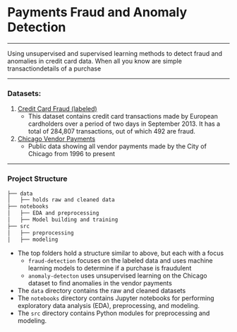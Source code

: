 # Payments Fraud and Anomaly Detection
----
Using unsupervised and supervised learning methods to detect fraud and anomalies in credit card data. When all you know are simple transactiondetails of a purchase

----
### Datasets:
1. [Credit Card Fraud (labeled)](https://www.kaggle.com/datasets/mlg-ulb/creditcardfraud)
    - This dataset contains credit card transactions made by European cardholders over a period of two days in September 2013. It has a total of 284,807 transactions, out of which 492 are fraud.
2. [Chicago Vendor Payments](https://www.kaggle.com/datasets/chicago/chicago-payments?resource=download)
    - Public data showing all vendor payments made by the City of Chicago from 1996 to present

----
### Project Structure

```bash
├── data
│   ├── holds raw and cleaned data
├── notebooks
│   ├── EDA and preprocessing
│   ├── Model building and training
├── src
│   ├── preprocessing
│   ├── modeling
```

- The top folders hold a structure similar to above, but each with a focus
    - `fraud-detection` focuses on the labeled data and uses machine learning models to determine if a purchase is fraudulent
    - `anomaly-detecton` uses unsupervised learning on the Chicago dataset to find anomalies in the vendor payments
- The `data` directory contains the raw and cleaned datasets
- The `notebooks` directory contains Jupyter notebooks for performing exploratory data analysis (EDA), preprocessing, and modeling.
- The `src` directory contains Python modules for preprocessing and modeling.

